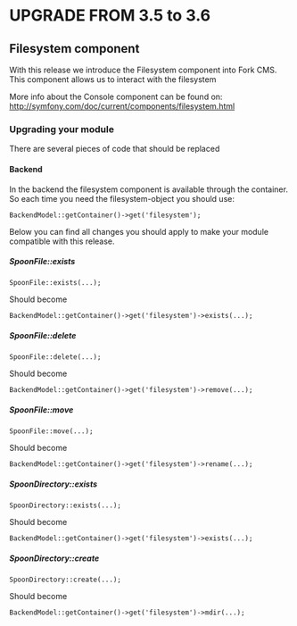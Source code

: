 UPGRADE FROM 3.5 to 3.6
=======================

## Filesystem component

With this release we introduce the Filesystem component into Fork CMS. This
component allows us to interact with the filesystem

More info about the Console component can be found on:
http://symfony.com/doc/current/components/filesystem.html

### Upgrading your module

There are several pieces of code that should be replaced

#### Backend

In the backend the filesystem component is available through the container. So
each time you need the filesystem-object you should use:

	BackendModel::getContainer()->get('filesystem');


Below you can find all changes you should apply to make your module compatible
with this release.

##### SpoonFile::exists


	SpoonFile::exists(...);

Should become

	BackendModel::getContainer()->get('filesystem')->exists(...);

##### SpoonFile::delete

	SpoonFile::delete(...);

Should become

	BackendModel::getContainer()->get('filesystem')->remove(...);

##### SpoonFile::move

	SpoonFile::move(...);

Should become

	BackendModel::getContainer()->get('filesystem')->rename(...);

##### SpoonDirectory::exists

	SpoonDirectory::exists(...);

Should become

	BackendModel::getContainer()->get('filesystem')->exists(...);

##### SpoonDirectory::create

	SpoonDirectory::create(...);

Should become

	BackendModel::getContainer()->get('filesystem')->mdir(...);
